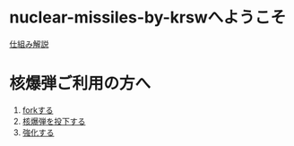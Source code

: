 # nuclear-missiles-by-krswへようこそ

[仕組み解説](仕組み解説)    

# 核爆弾ご利用の方へ
1. [forkする](repoをforkする-&-設定をする)    
2. [核爆弾を投下する](核爆弾を投下する)
3. [強化する](強化する)
